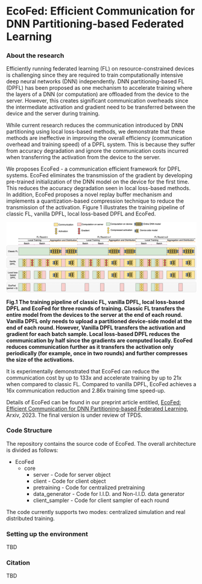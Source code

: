 

# EcoFed: Efficient Communication for DNN Partitioning-based Federated Learning

### About the research
Efficiently running federated learning (FL) on resource-constrained devices is challenging since they are required to train computationally intensive deep neural networks (DNN) independently. DNN partitioning-based FL (DPFL) has been proposed as one mechanism to accelerate training where the layers of a DNN (or computation) are offloaded from the device to the server. However, this creates significant communication overheads since the intermediate activation and gradient need to be transferred between the device and the server during training.

While current research reduces the communication introduced by DNN partitioning using local loss-based methods, we demonstrate that these methods are ineffective in improving the overall efficiency (communication overhead and training speed) of a DPFL system. This is because they suffer from accuracy degradation and ignore the communication costs incurred when transferring the activation from the device to the server. 

We proposes EcoFed - a communication efficient framework for DPFL systems. EcoFed eliminates the transmission of the gradient by developing pre-trained initialization of the DNN model on the device for the first time. This reduces the accuracy degradation seen in local loss-based methods. In addition, EcoFed proposes a novel replay buffer mechanism and implements a quantization-based compression technique to reduce the transmission of the activation. Figure 1 illustrates the training pipeline of classic FL, vanilla DPFL, local loss-based DPFL and EcoFed.

<p align = "center">
<img src = "Fig2-bv1.png">
</p>
<p>
<b>Fig.1 The training pipeline of classic FL, vanilla DPFL, local loss-based DPFL and EcoFed for three rounds of training. Classic FL transfers the entire model from the devices to the server at the end of each round. Vanilla DPFL only needs to upload a partitioned device-side model at the end of each round. However, Vanilla DPFL transfers the activation and gradient for each batch sample. Local loss-based DPFL reduces the communication by half since the gradients are computed locally. EcoFed reduces communication further as it transfers the activation only periodically (for example, once in two rounds) and further compresses the size of the activations.</b>
</p>

It is experimentally demonstrated that EcoFed can reduce the communication cost by up to 133x and accelerate training by up to 21x when compared to classic FL. Compared to vanilla DPFL, EcoFed achieves a 16x communication reduction and 2.86x training time speed-up.

Details of EcoFed can be found in our preprint article entitled, [EcoFed: Efficient Communication for DNN Partitioning-based Federated Learning](https://arxiv.org/pdf/2304.05495.pdf), Arxiv, 2023. The final version is under review of TPDS.

### Code Structure
The repository contains the source code of EcoFed. The overall architecture is divided as follows:

- EcoFed
  - core
    - server - Code for server object 
    - client - Code for client object
    - pretraining - Code for centralized pretraining 
    - data_generator - Code for I.I.D. and Non-I.I.D. data generator
    - client_sampler - Code for client sampler of each round

The code currently supports two modes: centralized simulation and real distributed training.

### Setting up the environment
TBD

### Citation
TBD

